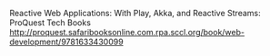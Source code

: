 
Reactive Web Applications: With Play, Akka, and Reactive Streams: ProQuest Tech Books
 http://proquest.safaribooksonline.com.rpa.sccl.org/book/web-development/9781633430099
